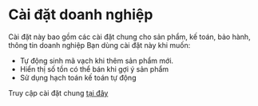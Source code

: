 # Cài đặt doanh nghiệp
Cài đặt này bao gồm các cài đặt chung cho sản phẩm, kế toán, bảo hành, thông tin doanh nghiệp
Bạn dùng cài đặt này khi muốn:
* Tự động sinh mã vạch khi thêm sản phẩm mới.
* Hiển thị số tồn có thể bán khi gợi ý sản phẩm
* Sử dụng hạch toán kế toán tự động 

Truy cập cài đặt chung [tại đây](https://new.nhanh.vn/setting/store/index)


